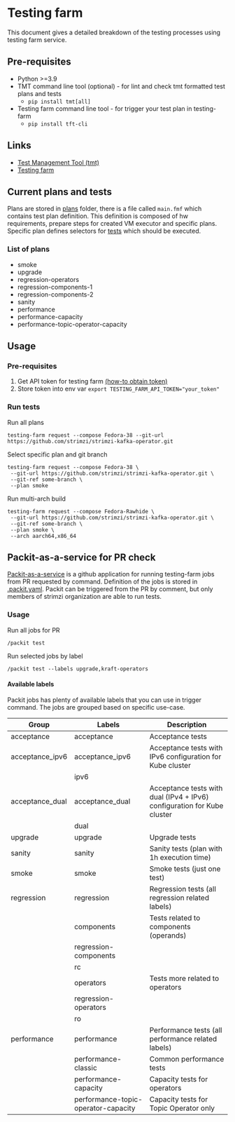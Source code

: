 # Testing farm

This document gives a detailed breakdown of the testing processes using testing farm service.

## Pre-requisites

* Python >=3.9
* TMT command line tool (optional) - for lint and check tmt formatted test plans and tests
  * `pip install tmt[all]`
* Testing farm command line tool - for trigger your test plan in testing-farm
  * `pip install tft-cli`

## Links

* [Test Management Tool (tmt)](https://tmt.readthedocs.io/en/latest/index.html)
* [Testing farm](https://docs.testing-farm.io/general/0.1/index.html)

## Current plans and tests
Plans are stored in [plans](./plans) folder, there is a file called `main.fmf` which contains test plan definition. 
This definition is composed of hw requirements, prepare steps for created VM executor and specific plans. Specific
plan defines selectors for [tests](./tests) which should be executed.

### List of plans
* smoke
* upgrade
* regression-operators
* regression-components-1
* regression-components-2
* sanity
* performance
* performance-capacity
* performance-topic-operator-capacity

## Usage

### Pre-requisites
1. Get API token for testing farm [(how-to obtain token)](https://docs.testing-farm.io/general/0.1/onboarding.html)
2. Store token into env var ```export TESTING_FARM_API_TOKEN="your_token"```

### Run tests

Run all plans
```commandline
testing-farm request --compose Fedora-38 --git-url https://github.com/strimzi/strimzi-kafka-operator.git
```

Select specific plan and git branch
```commandline
testing-farm request --compose Fedora-38 \
 --git-url https://github.com/strimzi/strimzi-kafka-operator.git \
 --git-ref some-branch \
 --plan smoke
```

Run multi-arch build
```commandline
testing-farm request --compose Fedora-Rawhide \
 --git-url https://github.com/strimzi/strimzi-kafka-operator.git \
 --git-ref some-branch \
 --plan smoke \
 --arch aarch64,x86_64
```

## Packit-as-a-service for PR check

[Packit-as-a-service](https://github.com/marketplace/packit-as-a-service) is a github application
for running testing-farm jobs from PR requested by command. Definition of the jobs is stored in
[.packit.yaml](../../.packit.yaml). Packit can be triggered from the PR by comment, but only members of strimzi
organization are able to run tests.

### Usage

Run all jobs for PR
```
/packit test
```

Run selected jobs by label
```
/packit test --labels upgrade,kraft-operators
```

#### Available labels
Packit jobs has plenty of available labels that you can use in trigger command.
The jobs are grouped based on specific use-case.

| Group           | Labels                              | Description                                                             |
|-----------------|-------------------------------------|-------------------------------------------------------------------------|
| acceptance      | acceptance                          | Acceptance tests                                                        |
| acceptance_ipv6 | acceptance_ipv6                     | Acceptance tests with IPv6 configuration for Kube cluster               |
|                 | ipv6                                |                                                                         |
| acceptance_dual | acceptance_dual                     | Acceptance tests with dual (IPv4 + IPv6) configuration for Kube cluster |
|                 | dual                                |                                                                         |
| upgrade         | upgrade                             | Upgrade tests                                                           |
| sanity          | sanity                              | Sanity tests (plan with 1h execution time)                              |
| smoke           | smoke                               | Smoke tests (just one test)                                             |
| regression      | regression                          | Regression tests (all regression related labels)                        |
|                 | components                          | Tests related to components (operands)                                  |
|                 | regression-components               |                                                                         |
|                 | rc                                  |                                                                         |
|                 | operators                           | Tests more related to operators                                         |
|                 | regression-operators                |                                                                         |
|                 | ro                                  |                                                                         |
| performance     | performance                         | Performance tests (all performance related labels)                      |
|                 | performance-classic                 | Common performance tests                                                |
|                 | performance-capacity                | Capacity tests for operators                                            |
|                 | performance-topic-operator-capacity | Capacity tests for Topic Operator only                                  |


